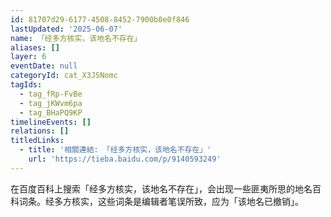```yaml
---
id: 81707d29-6177-4508-8452-7900b0e0f846
lastUpdated: '2025-06-07'
name: 「经多方核实，该地名不存在」
aliases: []
layer: 6
eventDate: null
categoryId: cat_X3JSNomc
tagIds:
  - tag_fRp-FvBe
  - tag_jKWvm6pa
  - tag_BHaPQ9KP
timelineEvents: []
relations: []
titledLinks:
  - title: '相關連結: 「经多方核实，该地名不存在」'
    url: 'https://tieba.baidu.com/p/9140593249'
---
```

在百度百科上搜索「经多方核实，该地名不存在」，会出现一些匪夷所思的地名百科词条。经多方核实，这些词条是编辑者笔误所致，应为「该地名已撤销」。

